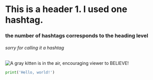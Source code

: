 # This is a header 1. I used one hashtag. #
### the number of hashtags corresponds to the heading level ###
###### sorry for calling it a hashtag ######

![A gray kitten is in the air, encouraging viewer to BELIEVE!](https://m.media-amazon.com/images/I/91CojPTqKjL.jpg)

``` python
print('Hello, world!')
```
